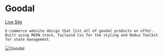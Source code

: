 # Goodal

[Live Site](https://good-goodal.netlify.app/)

```
E-commerce website design that list all of goodal products on offer. Built using MERN stack, Tailwind Css for the styling and Redux Toolkit for state management.
```

![Goodal](hhttps://github.com/yusof29/goodal_mern/blob/cb5415dd24ab3566e67242a5b7185fff104152b7/client/src/assets/readme/goodal.png "Goodal")
